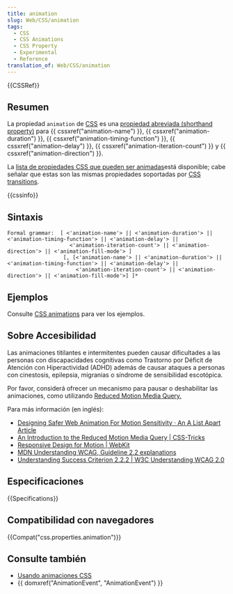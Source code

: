```yaml
---
title: animation
slug: Web/CSS/animation
tags:
  - CSS
  - CSS Animations
  - CSS Property
  - Experimental
  - Reference
translation_of: Web/CSS/animation
---
```


{{CSSRef}}

## Resumen

La propiedad `animation` de [CSS](/es/CSS) es una [propiedad abreviada (shorthand property)](/en/CSS/Shorthand_properties) para {{ cssxref("animation-name") }}, {{ cssxref("animation-duration") }}, {{ cssxref("animation-timing-function") }}, {{ cssxref("animation-delay") }}, {{ cssxref("animation-iteration-count") }} y {{ cssxref("animation-direction") }}.

La [lista de propiedades CSS que pueden ser animadas](/es/docs/CSS/Transiciones_de_CSS#Propiedades_que_pueden_ser_animadas)está disponible; cabe señalar que estas son las mismas propiedades soportadas por [CSS transitions](/es/docs/CSS/Transiciones_de_CSS).

{{cssinfo}}

## Sintaxis

```
Formal grammar:  [ <'animation-name'> || <'animation-duration'> || <'animation-timing-function'> || <'animation-delay'> ||
                    <'animation-iteration-count'> || <'animation-direction'> || <'animation-fill-mode'> ]
                  [, [<'animation-name'> || <'animation-duration'> || <'animation-timing-function'> || <'animation-delay'> ||
                      <'animation-iteration-count'> || <'animation-direction'> || <'animation-fill-mode'>] ]*
```

## Ejemplos

Consulte [CSS animations](/en/CSS/CSS_animations) para ver los ejemplos.

## Sobre Accesibilidad

Las animaciones titilantes e intermitentes pueden causar dificultades a las personas con discapacidades cognitivas como Trastorno por Déficit de Atención con Hiperactividad (ADHD) además de causar ataques a personas con cinestosis, epilepsia, migranias o síndrome de sensibilidad escotópica.

Por favor, considerá ofrecer un mecanismo para pausar o deshabilitar las animaciones, como utilizando [Reduced Motion Media Query.](/es/docs/Web/CSS/@media/prefers-reduced-motion)

Para más información (en inglés):

- [Designing Safer Web Animation For Motion Sensitivity · An A List Apart Article](https://alistapart.com/article/designing-safer-web-animation-for-motion-sensitivity)
- [An Introduction to the Reduced Motion Media Query | CSS-Tricks](https://css-tricks.com/introduction-reduced-motion-media-query/)
- [Responsive Design for Motion | WebKit](https://webkit.org/blog/7551/responsive-design-for-motion/)
- [MDN Understanding WCAG, Guideline 2.2 explanations](/es/docs/Web/Accessibility/Understanding_WCAG/Operable#Guideline_2.2_%E2%80%94_Enough_Time_Provide_users_enough_time_to_read_and_use_content)
- [Understanding Success Criterion 2.2.2 | W3C Understanding WCAG 2.0](https://www.w3.org/TR/UNDERSTANDING-WCAG20/time-limits-pause.html)

## Especificaciones

{{Specifications}}

## Compatibilidad con navegadores

{{Compat("css.properties.animation")}}

## Consulte también

- [Usando animaciones CSS](/es/docs/CSS/Using_CSS_animations)
- {{ domxref("AnimationEvent", "AnimationEvent") }}
